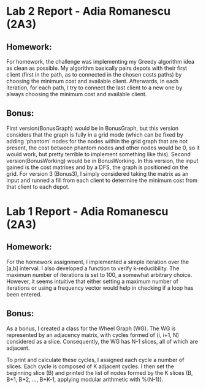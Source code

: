 # Lab 2 Report - Adia Romanescu (2A3)

## Homework:
For homework, the challenge was implementing my Greedy algorithm idea as clean as possible. My algorithm basically pairs depots with their first client (first in the path, as to connected in the chosen costs paths) by choosing the minimum cost and available client. Afterwards, in each iteration, for each path, I try to connect the last client to a new one by always choosing the minimum cost and available client.
## Bonus:
First version(BonusGraph) would be in BonusGraph, but this version considers that the graph is fully in a grid mode (which can be fixed by adding 'phantom' nodes for the nodes within the grid graph that are not present, the cost between phantom nodes and other nodes would be 0, so it would work, but pretty terrible to implement something like this).
Second version(BonusWorking) would be in BonusWorking. In this version, the input gained is the cost matrixes and by a DFS, the graph is positioned on the grid.
For version 3 (Bonus3), I simply considered taking the matrix as an input and runned a fill from each client to determine the minimum cost from that client to each depot.
# Lab 1 Report - Adia Romanescu (2A3)

## Homework:
For the homework assignment, I implemented a simple iteration over the [a,b] interval. I also developed a function to verify k-reducibility. The maximum number of iterations is set to 100, a somewhat arbitrary choice. However, it seems intuitive that either setting a maximum number of iterations or using a frequency vector would help in checking if a loop has been entered.

## Bonus:

As a bonus, I created a class for the Wheel Graph (WG). The WG is represented by an adjacency matrix, with cycles formed of (i, i+1, N) considered as a slice. Consequently, the WG has N-1 slices, all of which are adjacent. 

To print and calculate these cycles, I assigned each cycle a number of slices. Each cycle is composed of K adjacent cycles. I then set the beginning slice (B) and printed the list of nodes formed by the K slices (B, B+1, B+2, ..., B+K-1, applying modular arithmetic with %(N-1)).
